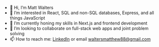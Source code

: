 - 👋 Hi, I’m Matt Walters
- 👀 I’m interested in React, SQL and non-SQL databases, Express, and all things JavaScript
- 🌱 I’m currently honing my skills in Next.js and frontend development
- 💞️ I’m looking to collaborate on full-stack web apps and joint problem solving
- 📫 How to reach me: [LinkedIn](https://www.linkedin.com/in/matthew-walters13/) or email waltersmatthew88@gmail.com

<!---
WaltersMatthew/WaltersMatthew is a ✨ special ✨ repository because its `README.md` (this file) appears on your GitHub profile.
You can click the Preview link to take a look at your changes.
--->
